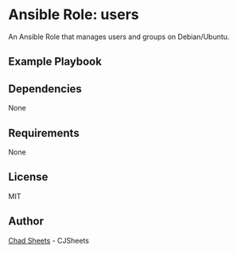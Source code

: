 # Ansible Role: users

An Ansible Role that manages users and groups on Debian/Ubuntu.



## Example Playbook



## Dependencies

None


## Requirements

None


## License

MIT

## Author

[Chad Sheets](http://chadsheets.com/) - CJSheets
